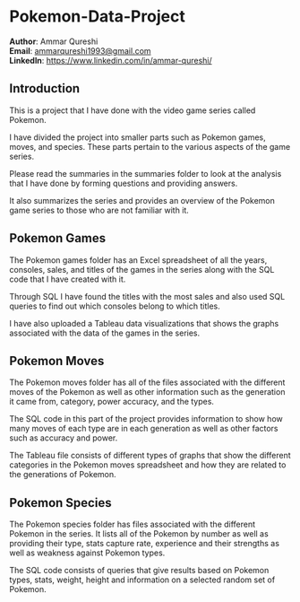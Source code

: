 # Pokemon-Data-Project

**Author**: Ammar Qureshi <br />
**Email**: ammarqureshi1993@gmail.com <br />
**LinkedIn**: https://www.linkedin.com/in/ammar-qureshi/  <br />

## Introduction

This is a project that I have done with the video game series called Pokemon.

I have divided the project into smaller parts such as Pokemon games, moves, and species. These parts pertain to the various aspects of the game series. 

Please read the summaries in the summaries folder to look at the analysis that I have done by forming questions and providing answers. 

It also summarizes the series and provides an overview of the Pokemon game series to those who are not familiar with it.

## Pokemon Games

The Pokemon games folder has an Excel spreadsheet of all the years, consoles, sales, and titles of the games in the series along with the SQL code that I have created with it.

Through SQL I have found the titles with the most sales and also used SQL queries to find out which consoles belong to which titles.

I have also uploaded a Tableau data visualizations that shows the graphs associated with the data of the games in the series.

## Pokemon Moves

The Pokemon moves folder has all of the files associated with the different moves of the Pokemon as well as other information such as the generation it came from, 
category, power accuracy, and the types. 

The SQL code in this part of the project provides information to show how many moves of each type are in each generation as well as other factors such as accuracy and power.

The Tableau file consists of different types of graphs that show the different categories in the Pokemon moves spreadsheet and how they are related to the generations of 
Pokemon.

## Pokemon Species

The Pokemon species folder has files associated with the different Pokemon in the series. It lists all of the Pokemon by number as well as providing their type, stats
capture rate, experience and their strengths as well as weakness against Pokemon types.

The SQL code consists of queries that give results based on Pokemon types, stats, weight, height and information on a selected random set of Pokemon.
